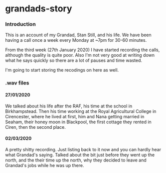 # grandads-story

### Introduction

This is an account of my Grandad, Stan Still, and his life. We have been having a call once a week every Monday at ~7pm for 30-60 minutes. 

From the third week (27th January 2020) I have started recording the calls, although the quality is quite poor. Also I'm not very good at writing down what he says quickly so there are a lot of pauses and time wasted.

I'm going to start storing the recodings on here as well.



### .wav files

#### 27/01/2020

We talked about his life after the RAF, his time at the school in Birkhampstead. Then his time working at the Royal Agricultural College in Cirencester, where he lived at first, him and Nana getting married in Seaham, their honey moon in Blackpool, the first cottage they rented in Ciren, then the second place.


#### 02/03/2020

A pretty shitty recording. Just listing back to it now and you can hardly hear what Grandad's saying. Talked about the bit just before they went up the north, and the their time up the north, why they decided to leave and Grandad's jobs while he was up there.

